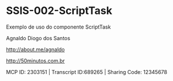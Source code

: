 SSIS-002-ScriptTask
===================

Exemplo de uso do componente ScriptTask 

Agnaldo Diogo dos Santos

http://about.me/agnaldo

http://50minutos.com.br

MCP ID: 2303151 | Transcript ID:689265 | Sharing Code: 12345678
